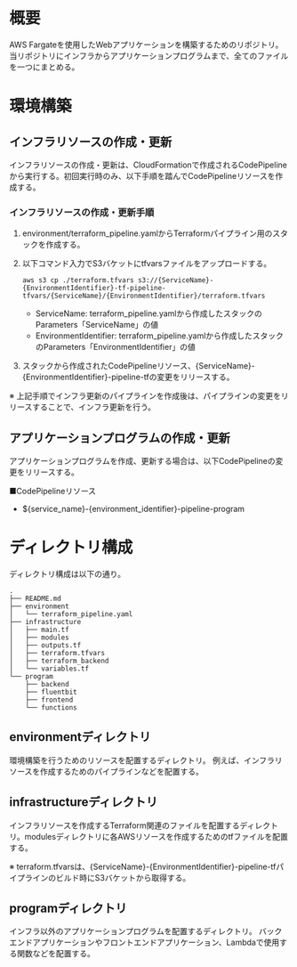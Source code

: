 # 概要
AWS Fargateを使用したWebアプリケーションを構築するためのリポジトリ。
当リポジトリにインフラからアプリケーションプログラムまで、全てのファイルを一つにまとめる。

# 環境構築
## インフラリソースの作成・更新
インフラリソースの作成・更新は、CloudFormationで作成されるCodePipelineから実行する。初回実行時のみ、以下手順を踏んでCodePipelineリソースを作成する。

### インフラリソースの作成・更新手順
1. environment/terraform_pipeline.yamlからTerraformパイプライン用のスタックを作成する。
2. 以下コマンド入力でS3バケットにtfvarsファイルをアップロードする。

    ```
    aws s3 cp ./terraform.tfvars s3://{ServiceName}-{EnvironmentIdentifier}-tf-pipeline-tfvars/{ServiceName}/{EnvironmentIdentifier}/terraform.tfvars
    ```
    - ServiceName: terraform_pipeline.yamlから作成したスタックのParameters「ServiceName」の値
    - EnvironmentIdentifier: terraform_pipeline.yamlから作成したスタックのParameters「EnvironmentIdentifier」の値
3. スタックから作成されたCodePipelineリソース、{ServiceName}-{EnvironmentIdentifier}-pipeline-tfの変更をリリースする。

※ 上記手順でインフラ更新のパイプラインを作成後は、パイプラインの変更をリリースすることで、インフラ更新を行う。

## アプリケーションプログラムの作成・更新
アプリケーションプログラムを作成、更新する場合は、以下CodePipelineの変更をリリースする。

■CodePipelineリソース

- ${service_name}-{environment_identifier}-pipeline-program
# ディレクトリ構成
ディレクトリ構成は以下の通り。
```
.
├── README.md
├── environment
│   └── terraform_pipeline.yaml
├── infrastructure
│   ├── main.tf
│   ├── modules
│   ├── outputs.tf
│   ├── terraform.tfvars
│   ├── terraform_backend
│   └── variables.tf
└── program
    ├── backend
    ├── fluentbit
    ├── frontend
    └── functions
```

## environmentディレクトリ

環境構築を行うためのリソースを配置するディレクトリ。
例えば、インフラリソースを作成するためのパイプラインなどを配置する。
## infrastructureディレクトリ
インフラリソースを作成するTerraform関連のファイルを配置するディレクトリ。modulesディレクトリに各AWSリソースを作成するためのtfファイルを配置する。

※ terraform.tfvarsは、{ServiceName}-{EnvironmentIdentifier}-pipeline-tfパイプラインのビルド時にS3バケットから取得する。
## programディレクトリ
インフラ以外のアプリケーションプログラムを配置するディレクトリ。
バックエンドアプリケーションやフロントエンドアプリケーション、Lambdaで使用する関数などを配置する。
